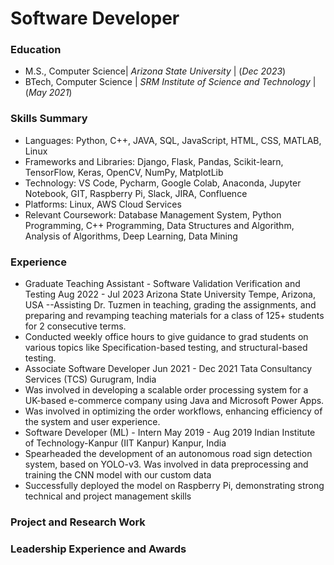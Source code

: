 # Software Developer

### Education
- M.S., Computer Science| _Arizona State University_ | (_Dec 2023_)  
- BTech, Computer Science | _SRM Institute of Science and Technology_ | (_May 2021_)

### Skills Summary
- Languages: Python, C++, JAVA, SQL, JavaScript, HTML, CSS, MATLAB, Linux
- Frameworks and Libraries: Django, Flask, Pandas, Scikit-learn, TensorFlow, Keras, OpenCV, NumPy, MatplotLib
- Technology: VS Code, Pycharm, Google Colab, Anaconda, Jupyter Notebook, GIT, Raspberry Pi, Slack, JIRA, Confluence
- Platforms: Linux, AWS Cloud Services
- Relevant Coursework: Database Management System, Python Programming, C++ Programming, Data Structures and Algorithm, Analysis of Algorithms, Deep Learning, Data Mining

### Experience
- Graduate Teaching Assistant - Software Validation Verification and Testing Aug 2022 - Jul 2023
Arizona State University Tempe, Arizona, USA
   --Assisting Dr. Tuzmen in teaching, grading the assignments, and preparing and revamping teaching materials for
a class of 125+ students for 2 consecutive terms.
 - Conducted weekly office hours to give guidance to grad students on various topics like Specification-based
testing, and structural-based testing.
- Associate Software Developer Jun 2021 - Dec 2021
Tata Consultancy Services (TCS) Gurugram, India
 - Was involved in developing a scalable order processing system for a UK-based e-commerce company using Java
and Microsoft Power Apps.
 - Was involved in optimizing the order workflows, enhancing efficiency of the system and user experience.
- Software Developer (ML) - Intern May 2019 - Aug 2019
Indian Institute of Technology-Kanpur (IIT Kanpur) Kanpur, India
 - Spearheaded the development of an autonomous road sign detection system, based on YOLO-v3. Was involved
in data preprocessing and training the CNN model with our custom data
 - Successfully deployed the model on Raspberry Pi, demonstrating strong technical and project management skills

### Project and Research Work

### Leadership Experience and Awards
